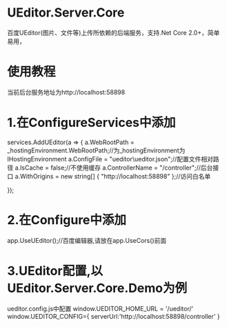 # UEditor.Server.Core
百度UEditor(图片、文件等)上传所依赖的后端服务，支持.Net Core 2.0+，简单易用，


# 使用教程
当前后台服务地址为http://localhost:58898

# 1.在ConfigureServices中添加
services.AddUEditor(a =>
{
    a.WebRootPath = _hostingEnvironment.WebRootPath;//为_hostingEnvironment为IHostingEnvironment
    a.ConfigFile = "ueditor\\ueditor.json";//配置文件相对路径
    a.IsCache = false;//不使用缓存
    a.ControllerName = "/controller";//后台接口
    a.WithOrigins = new string[] { "http://localhost:58898" };//访问白名单

});

# 2.在Configure中添加
 app.UseUEditor();//百度编辑器,请放在app.UseCors()前面
 
 
# 3.UEditor配置,以UEditor.Server.Core.Demo为例
ueditor.config.js中配置
window.UEDITOR_HOME_URL = '/ueditor/'
window.UEDITOR_CONFIG={
  serverUrl:'http://localhost:58898/controller'
}
